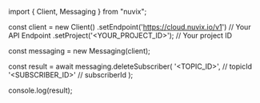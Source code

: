 import { Client, Messaging } from "nuvix";

const client = new Client()
.setEndpoint('https://cloud.nuvix.io/v1') // Your API Endpoint
.setProject('<YOUR_PROJECT_ID>'); // Your project ID

const messaging = new Messaging(client);

const result = await messaging.deleteSubscriber(
'<TOPIC_ID>', // topicId
'<SUBSCRIBER_ID>' // subscriberId
);

console.log(result);
